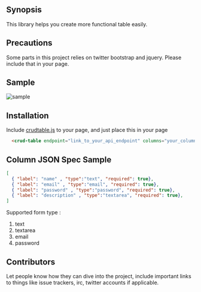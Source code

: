 ## Synopsis

This library helps you create more functional table easily.

## Precautions

Some parts in this project relies on twitter bootstrap and jquery. Please include that in your page.

## Sample

![sample](https://github.com/heruujoko/crudtable/blob/master/sample.gif)

## Installation

Include [crudtable.js](https://github.com/heruujoko/crudtable/blob/master/dist/crudtable.js) to your page, and just place this in your page

```html
  <crud-table endpoint="link_to_your_api_endpoint" columns="your_column_json_spec"></crud-table>
```

## Column JSON Spec Sample

```json
[
  { "label": "name" , "type":"text", "required": true},
  { "label": "email" , "type":"email", "required": true},
  { "label": "password" , "type":"password", "required": true},
  { "label": "description" , "type":"textarea", "required": true},
]
```    

Supported form type :

1. text
2. textarea
3. email
4. password

## Contributors

Let people know how they can dive into the project, include important links to things like issue trackers, irc, twitter accounts if applicable.
